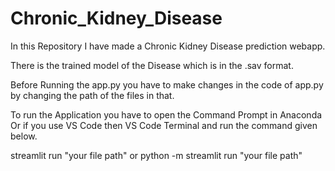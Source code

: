 # Chronic_Kidney_Disease

In this Repository I have made a Chronic Kidney Disease prediction webapp.

There is the trained model of the Disease which is in the .sav format.

Before Running the app.py you have to make changes in the code of app.py by changing the path of the files in that.

To run the Application you have to open the Command Prompt in Anaconda Or if you use VS Code then VS Code Terminal and run the command given below.

streamlit run "your file path" or python -m streamlit run "your file path"
